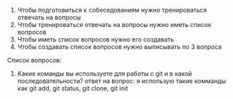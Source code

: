 1) Чтобы подготовиться к собеседованиям нужно тренироваться отвечать на вопросы
2) Чтобы тренироваться отвечать на вопросы нужно иметь список вопросов
3) Чтобы иметь список вопросов нужно его создавать 
4) Чтобы создавать список вопросов нужно выписывать по 3 вопроса

Список вопросов:
1) Какие команды вы используете для работы с git и в какой последовательности?
  ответ на вопрос: я использую такие комманды как git add, git status, git clone, git init


